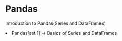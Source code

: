 # Pandas
Introduction to Pandas(Series and DataFrames)
<li>Pandas[set 1] -> Basics of Series and DataFrames</li>
